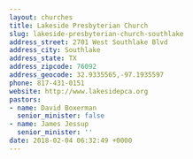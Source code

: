 ```yaml
---
layout: churches
title: Lakeside Presbyterian Church
slug: lakeside-presbyterian-church-southlake
address_street: 2701 West Southlake Blvd
address_city: Southlake
address_state: TX
address_zipcode: 76092
address_geocode: 32.9335565,-97.1935597
phone: 817-431-0151
website: http://www.lakesidepca.org
pastors:
- name: David Boxerman
  senior_minister: false
- name: James Jessup
  senior_minister: ''
date: 2018-02-04 06:32:49 +0000
---
```



